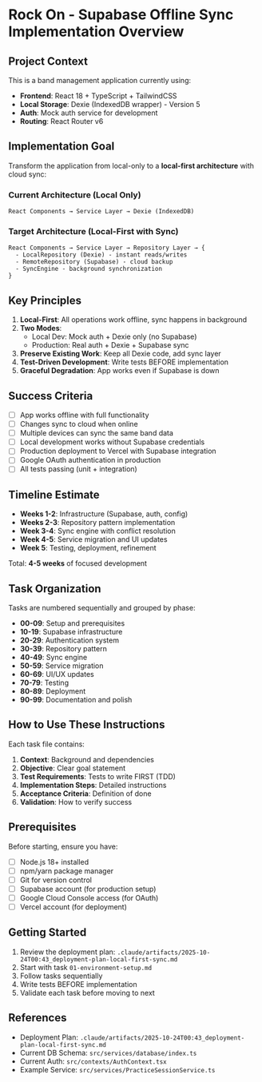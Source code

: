 # Rock On - Supabase Offline Sync Implementation Overview

## Project Context

This is a band management application currently using:
- **Frontend**: React 18 + TypeScript + TailwindCSS
- **Local Storage**: Dexie (IndexedDB wrapper) - Version 5
- **Auth**: Mock auth service for development
- **Routing**: React Router v6

## Implementation Goal

Transform the application from local-only to a **local-first architecture** with cloud sync:

### Current Architecture (Local Only)
```
React Components → Service Layer → Dexie (IndexedDB)
```

### Target Architecture (Local-First with Sync)
```
React Components → Service Layer → Repository Layer → {
  - LocalRepository (Dexie) - instant reads/writes
  - RemoteRepository (Supabase) - cloud backup
  - SyncEngine - background synchronization
}
```

## Key Principles

1. **Local-First**: All operations work offline, sync happens in background
2. **Two Modes**:
   - Local Dev: Mock auth + Dexie only (no Supabase)
   - Production: Real auth + Dexie + Supabase sync
3. **Preserve Existing Work**: Keep all Dexie code, add sync layer
4. **Test-Driven Development**: Write tests BEFORE implementation
5. **Graceful Degradation**: App works even if Supabase is down

## Success Criteria

- [ ] App works offline with full functionality
- [ ] Changes sync to cloud when online
- [ ] Multiple devices can sync the same band data
- [ ] Local development works without Supabase credentials
- [ ] Production deployment to Vercel with Supabase integration
- [ ] Google OAuth authentication in production
- [ ] All tests passing (unit + integration)

## Timeline Estimate

- **Weeks 1-2**: Infrastructure (Supabase, auth, config)
- **Weeks 2-3**: Repository pattern implementation
- **Week 3-4**: Sync engine with conflict resolution
- **Week 4-5**: Service migration and UI updates
- **Week 5**: Testing, deployment, refinement

Total: **4-5 weeks** of focused development

## Task Organization

Tasks are numbered sequentially and grouped by phase:

- **00-09**: Setup and prerequisites
- **10-19**: Supabase infrastructure
- **20-29**: Authentication system
- **30-39**: Repository pattern
- **40-49**: Sync engine
- **50-59**: Service migration
- **60-69**: UI/UX updates
- **70-79**: Testing
- **80-89**: Deployment
- **90-99**: Documentation and polish

## How to Use These Instructions

Each task file contains:
1. **Context**: Background and dependencies
2. **Objective**: Clear goal statement
3. **Test Requirements**: Tests to write FIRST (TDD)
4. **Implementation Steps**: Detailed instructions
5. **Acceptance Criteria**: Definition of done
6. **Validation**: How to verify success

## Prerequisites

Before starting, ensure you have:
- [ ] Node.js 18+ installed
- [ ] npm/yarn package manager
- [ ] Git for version control
- [ ] Supabase account (for production setup)
- [ ] Google Cloud Console access (for OAuth)
- [ ] Vercel account (for deployment)

## Getting Started

1. Review the deployment plan: `.claude/artifacts/2025-10-24T00:43_deployment-plan-local-first-sync.md`
2. Start with task `01-environment-setup.md`
3. Follow tasks sequentially
4. Write tests BEFORE implementation
5. Validate each task before moving to next

## References

- Deployment Plan: `.claude/artifacts/2025-10-24T00:43_deployment-plan-local-first-sync.md`
- Current DB Schema: `src/services/database/index.ts`
- Current Auth: `src/contexts/AuthContext.tsx`
- Example Service: `src/services/PracticeSessionService.ts`
